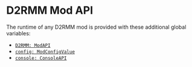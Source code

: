 # D2RMM Mod API

The runtime of any D2RMM mod is provided with these additional global variables:

- [`D2RMM: ModAPI`](types/ModAPITypes.ModAPI.html)
- [`config: ModConfigValue`](types/ModConfigTypes.ModConfigValue.html)
- [`console: ConsoleAPI`](types/ConsoleAPITypes.ConsoleAPI.html)
